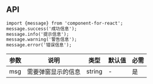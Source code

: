 ## API

```html
import {message} from 'component-for-react';
message.success('成功信息');
message.info('提示信息');
message.warning('警告信息');
message.error('错误信息');
```

| 参数 | 说明 | 类型 | 默认值 | 必需 |
| --- | --- | --- | --- | --- |
| msg | 需要弹窗显示的信息 | string | - | 是 |
